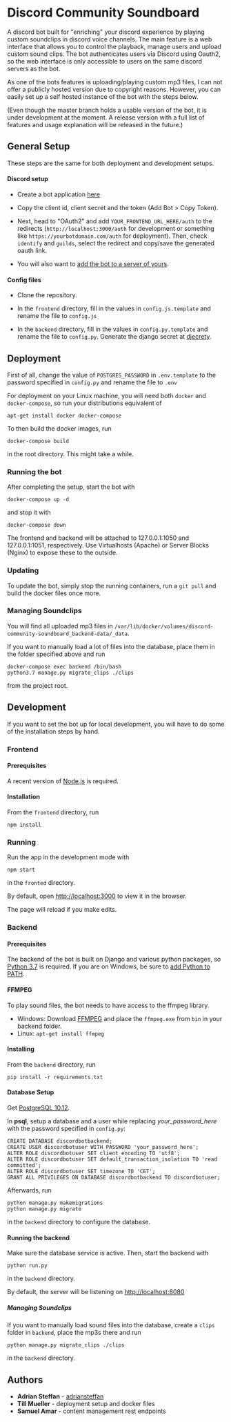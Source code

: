 # Discord Community Soundboard

A discord bot built for "enriching" your discord experience by playing custom soundclips in discord voice channels.
The main feature is a web interface that allows you to control the playback, manage users and upload custom sound clips.
The bot authenticates users via Discord using Oauth2, so the web interface is only accessible to users on the same discord servers as the bot.

As one of the bots features is uploading/playing custom mp3 files, 
I can not offer a publicly hosted version due to copyright reasons. However, you can easily set up a self hosted instance of the bot with the steps below.

(Even though the master branch holds a usable version of the bot, it is under development at the moment. A release version with a full list of features and usage explanation will be released in the future.)

## General Setup

These steps are the same for both deployment and development setups. 

#### Discord setup

* Create a bot application [here](https://discordapp.com/developers/applications/) 

* Copy the client id, client secret and the token (Add Bot > Copy Token).

* Next, head to "OAuth2" and add `YOUR_FRONTEND_URL_HERE/auth` to the redirects (`http://localhost:3000/auth` for development or something like `https://yourbotdomain.com/auth` for deployment). Then, check `identify` and `guilds`, select the redirect and copy/save the generated oauth link.

* You will also want to [add the bot to a server of yours](https://github.com/jagrosh/MusicBot/wiki/Adding-Your-Bot-To-Your-Server).

#### Config files

* Clone the repository.

* In the `frontend` directory, fill in the values in `config.js.template` and rename the file to `config.js`

* In the `backend` directory, fill in the values in `config.py.template` and rename the file to `config.py`. Generate the django secret at [djecrety](https://djecrety.ir/).

## Deployment


First of all, change the value of `POSTGRES_PASSWORD` in  `.env.template` to the password specified in `config.py`  and rename the file to `.env`

For deployment on your Linux machine, you will need both `docker` and `docker-compose`, so run your distributions equivalent of 
```
apt-get install docker docker-compose
```

To then build the docker images, run 

```
docker-compose build
```

in the root directory. This might take a while.

### Running the bot

After completing the setup, start the bot with

```
docker-compose up -d
```

and stop it with

```
docker-compose down
```

The frontend and backend will be attached to 127.0.0.1:1050 and 127.0.0.1:1051, respectively.
Use Virtualhosts (Apache) or Server Blocks (Nginx) to expose these to the outside.

### Updating

To update the bot, simply stop the running containers, run a `git pull` and build the docker files once more.

### Managing Soundclips

You will find all uploaded mp3 files in ``/var/lib/docker/volumes/discord-community-soundboard_backend-data/_data``.

If you want to manually load a lot of files into the database, place them in the folder specified above and run
```
docker-compose exec backend /bin/bash
python3.7 manage.py migrate_clips ./clips
```

from the project root.


## Development

If you want to set the bot up for local development, you will have to do some of the installation steps by hand.

### Frontend

#### Prerequisites

A recent version of [Node.js](https://nodejs.org/en/download/) is required.

#### Installation

From the `frontend` directory, run

```
npm install
```

### Running

Run the app in the development mode with

```
npm start
```
in the ```fronted``` directory.

By default, open [http://localhost:3000](http://localhost:3000) to view it in the browser.

The page will reload if you make edits.


### Backend


#### Prerequisites

The backend of the bot is built on Django and various python packages, so [Python 3.7](https://www.python.org/downloads/) is required.
If you are on Windows, be sure to [add Python to PATH](https://datatofish.com/add-python-to-windows-path/).

#### FFMPEG
To play sound files, the bot needs to have access to the ffmpeg library.
* Windows: Download [FFMPEG](https://ffmpeg.zeranoe.com/builds/) and place the `ffmpeg.exe` from `bin` in your backend folder.
* Linux: `apt-get install ffmpeg`

#### Installing

From the `backend` directory, run

```
pip install -r requirements.txt
```

#### Database Setup

Get [PostgreSQL 10.12](https://www.postgresql.org/download/).


In **psql**, setup a database and a user while replacing *your_password_here* with the password specified in ```config.py```:
```
CREATE DATABASE discordbotbackend;
CREATE USER discordbotuser WITH PASSWORD 'your_password_here';
ALTER ROLE discordbotuser SET client_encoding TO 'utf8';
ALTER ROLE discordbotuser SET default_transaction_isolation TO 'read committed';
ALTER ROLE discordbotuser SET timezone TO 'CET';
GRANT ALL PRIVILEGES ON DATABASE discordbotbackend TO discordbotuser;
```

Afterwards, run

```
python manage.py makemigrations
python manage.py migrate
``` 

in the ```backend``` directory to  configure the database.

 
#### Running the backend

Make sure the database service is active.
Then, start the backend with

```
python run.py
```

in the ```backend``` directory.

By default, the server will be listening on [http://localhost:8080](http://localhost:8080)

##### Managing Soundclips


If you want to manually load sound files into the database, create a `clips` folder in `backend`, place the mp3s there and run
```
python manage.py migrate_clips ./clips
```

in the `backend` directory.

## Authors

* **Adrian Steffan** - [adriansteffan](https://github.com/adriansteffan)
* **Till Mueller** - deployment setup and docker files
* **Samuel Amar** - content management rest endpoints
